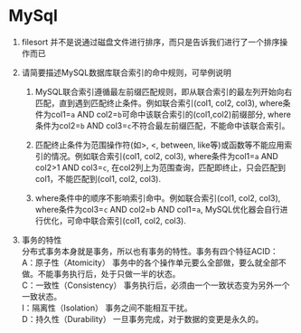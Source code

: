 # MySql
1. filesort 并不是说通过磁盘文件进行排序，而只是告诉我们进行了一个排序操作而已

2. 请简要描述MySQL数据库联合索引的命中规则，可举例说明  
    1) MySQL联合索引遵循最左前缀匹配规则，即从联合索引的最左列开始向右匹配，直到遇到匹配终止条件。例如联合索引(col1, col2, col3), where条件为col1=`a` AND col2=`b`可命中该联合索引的(col1,col2)前缀部分, where条件为col2=`b` AND col3=`c`不符合最左前缀匹配，不能命中该联合索引。
    
    2) 匹配终止条件为范围操作符(如>, <, between, like等)或函数等不能应用索引的情况。例如联合索引(col1, col2, col3), where条件为col1=`a` AND col2>1 AND col3=`c`, 在col2列上为范围查询，匹配即终止，只会匹配到col1，不能匹配到(col1, col2, col3).
    
    3) where条件中的顺序不影响索引命中。例如联合索引(col1, col2, col3), where条件为col3=`c` AND col2=b AND col1=`a`, MySQL优化器会自行进行优化，可命中联合索引(col1, col2, col3).  

3. 事务的特性  
   分布式事务本身就是事务，所以也有事务的特性。事务有四个特征ACID：  
   A：原子性（Atomicity）
   事务中的各个操作单元要么全部做，要么就全部不做。不能事务执行后，处于只做一半的状态。  
   C：一致性（Consistency）
   事务执行后，必须由一个一致状态变为另外一个一致状态。  
   I：隔离性（Isolation）
   事务之间不能相互干扰。  
   D：持久性（Durability）
   一旦事务完成，对于数据的变更是永久的。  
